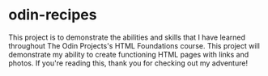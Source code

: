 # odin-recipes

This project is to demonstrate the abilities and skills that I have
learned throughout The Odin Projects's HTML Foundations course.
This project will demonstrate my ability to create functioning HTML
pages with links and photos. If you're reading this, thank you for
checking out my adventure!
